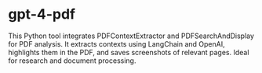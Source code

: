# gpt-4-pdf
This Python tool integrates PDFContextExtractor and PDFSearchAndDisplay for PDF analysis. It extracts contexts using LangChain and OpenAI, highlights them in the PDF, and saves screenshots of relevant pages. Ideal for research and document processing.
